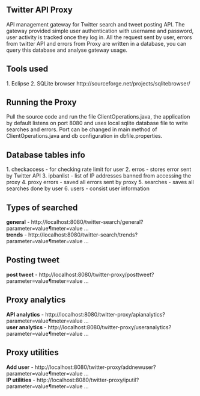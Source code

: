 <H2>Twitter API Proxy</H2>

API management gateway for Twitter search and tweet posting API. The gateway provided simple user authentication with username and password, user activity is tracked once they log in. All the request sent by user, errors from twitter API and errors from Proxy are written in a database, you can query this database and analyse gateway usage.

<h2>Tools used</h2>
1. Eclipse
2. SQLite browser http://sourceforge.net/projects/sqlitebrowser/

<H2>Running the Proxy</H2>
Pull the source code and run the file ClientOperations.java, the application by default listens on port 8080 and uses local sqlite database file to write searches and errors. Port can be changed in main method of ClientOperations.java and db configuration in dbfile.properties.

<H2>Database tables info</H2>
1. checkaccess - for checking rate limit for user
2. erros - stores error sent by Twitter API
3. ipbanlist - list of IP addresses banned from accessing the proxy
4. proxy errors - saved all errors sent by proxy
5. searches - saves all searches done by user
6. users - consist user information

<h2>Types of searched</h2>
<b>general</b> - http://localhost:8080/twitter-search/general?parameter=value&parameter=value ...
<br>
<b>trends</b> - http://localhost:8080/twitter-search/trends?parameter=value&parameter=value ...

<h2>Posting tweet</h2>
<b>post tweet</b> - http://localhost:8080/twitter-proxy/posttweet?parameter=value&parameter=value ...
<h2>Proxy analytics</h2>
<b>API analytics</b> - http://localhost:8080/twitter-proxy/apianalytics?parameter=value&parameter=value ...
<br>
<b>user analytics</b> - http://localhost:8080/twitter-proxy/useranalytics?parameter=value&parameter=value ...
<h2>Proxy utilities</h2>
<b>Add user</b> - http://localhost:8080/twitter-proxy/addnewuser?parameter=value&parameter=value ...
<br>
<b>IP utilities</b> - http://localhost:8080/twitter-proxy/iputil?parameter=value&parameter=value ...
